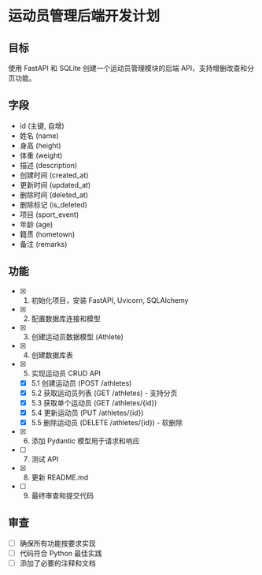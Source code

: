 # 运动员管理后端开发计划

## 目标
使用 FastAPI 和 SQLite 创建一个运动员管理模块的后端 API，支持增删改查和分页功能。

## 字段
- id (主键, 自增)
- 姓名 (name)
- 身高 (height)
- 体重 (weight)
- 描述 (description)
- 创建时间 (created_at)
- 更新时间 (updated_at)
- 删除时间 (deleted_at)
- 删除标记 (is_deleted)
- 项目 (sport_event)
- 年龄 (age)
- 籍贯 (hometown)
- 备注 (remarks)

## 功能
- [x] 1. 初始化项目，安装 FastAPI, Uvicorn, SQLAlchemy
- [x] 2. 配置数据库连接和模型
- [x] 3. 创建运动员数据模型 (Athlete)
- [x] 4. 创建数据库表
- [x] 5. 实现运动员 CRUD API
  - [x] 5.1 创建运动员 (POST /athletes)
  - [x] 5.2 获取运动员列表 (GET /athletes) - 支持分页
  - [x] 5.3 获取单个运动员 (GET /athletes/{id})
  - [x] 5.4 更新运动员 (PUT /athletes/{id})
  - [x] 5.5 删除运动员 (DELETE /athletes/{id}) - 软删除
- [x] 6. 添加 Pydantic 模型用于请求和响应
- [ ] 7. 测试 API
- [x] 8. 更新 README.md
- [ ] 9. 最终审查和提交代码

## 审查
- [ ] 确保所有功能按要求实现
- [ ] 代码符合 Python 最佳实践
- [ ] 添加了必要的注释和文档